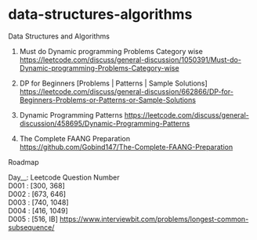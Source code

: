 # data-structures-algorithms
Data Structures and Algorithms

1. Must do Dynamic programming Problems Category wise <br/>
https://leetcode.com/discuss/general-discussion/1050391/Must-do-Dynamic-programming-Problems-Category-wise

2. DP for Beginners [Problems | Patterns | Sample Solutions] <br/>
https://leetcode.com/discuss/general-discussion/662866/DP-for-Beginners-Problems-or-Patterns-or-Sample-Solutions

3. Dynamic Programming Patterns
https://leetcode.com/discuss/general-discussion/458695/Dynamic-Programming-Patterns

4. The Complete FAANG Preparation <br/>
https://github.com/Gobind147/The-Complete-FAANG-Preparation

Roadmap

Day__:  Leetcode Question Number <br/>
D001 :  [300, 368]               <br/>
D002 :  [673, 646]               <br/>
D003 :  [740, 1048]              <br/>
D004 :  [416, 1049]              <br/>
D005 :  [516, IB]                https://www.interviewbit.com/problems/longest-common-subsequence/ </br>


